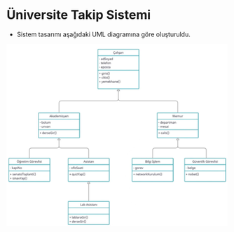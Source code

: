 # Üniversite Takip Sistemi

- Sistem tasarımı aşağıdaki UML diagramına göre oluşturuldu.

![ekran görüntüsü](/Universite_Y%C3%B6netim_Sistemi/Ekran%20g%C3%B6r%C3%BCnt%C3%BCs%C3%BC.png)